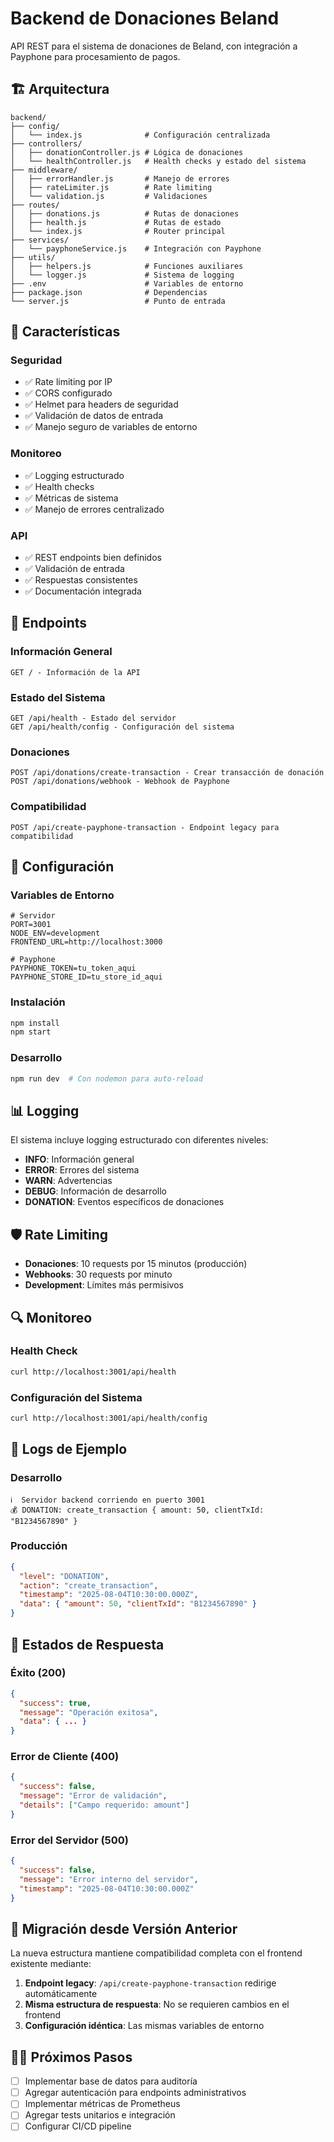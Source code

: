 # Backend de Donaciones Beland

API REST para el sistema de donaciones de Beland, con integración a Payphone para procesamiento de pagos.

## 🏗️ Arquitectura

```
backend/
├── config/
│   └── index.js              # Configuración centralizada
├── controllers/
│   ├── donationController.js # Lógica de donaciones
│   └── healthController.js   # Health checks y estado del sistema
├── middleware/
│   ├── errorHandler.js       # Manejo de errores
│   ├── rateLimiter.js        # Rate limiting
│   └── validation.js         # Validaciones
├── routes/
│   ├── donations.js          # Rutas de donaciones
│   ├── health.js             # Rutas de estado
│   └── index.js              # Router principal
├── services/
│   └── payphoneService.js    # Integración con Payphone
├── utils/
│   ├── helpers.js            # Funciones auxiliares
│   └── logger.js             # Sistema de logging
├── .env                      # Variables de entorno
├── package.json              # Dependencias
└── server.js                 # Punto de entrada
```

## 🚀 Características

### Seguridad

- ✅ Rate limiting por IP
- ✅ CORS configurado
- ✅ Helmet para headers de seguridad
- ✅ Validación de datos de entrada
- ✅ Manejo seguro de variables de entorno

### Monitoreo

- ✅ Logging estructurado
- ✅ Health checks
- ✅ Métricas de sistema
- ✅ Manejo de errores centralizado

### API

- ✅ REST endpoints bien definidos
- ✅ Validación de entrada
- ✅ Respuestas consistentes
- ✅ Documentación integrada

## 📡 Endpoints

### Información General

```
GET / - Información de la API
```

### Estado del Sistema

```
GET /api/health - Estado del servidor
GET /api/health/config - Configuración del sistema
```

### Donaciones

```
POST /api/donations/create-transaction - Crear transacción de donación
POST /api/donations/webhook - Webhook de Payphone
```

### Compatibilidad

```
POST /api/create-payphone-transaction - Endpoint legacy para compatibilidad
```

## 🔧 Configuración

### Variables de Entorno

```env
# Servidor
PORT=3001
NODE_ENV=development
FRONTEND_URL=http://localhost:3000

# Payphone
PAYPHONE_TOKEN=tu_token_aqui
PAYPHONE_STORE_ID=tu_store_id_aqui
```

### Instalación

```bash
npm install
npm start
```

### Desarrollo

```bash
npm run dev  # Con nodemon para auto-reload
```

## 📊 Logging

El sistema incluye logging estructurado con diferentes niveles:

- **INFO**: Información general
- **ERROR**: Errores del sistema
- **WARN**: Advertencias
- **DEBUG**: Información de desarrollo
- **DONATION**: Eventos específicos de donaciones

## 🛡️ Rate Limiting

- **Donaciones**: 10 requests por 15 minutos (producción)
- **Webhooks**: 30 requests por minuto
- **Development**: Límites más permisivos

## 🔍 Monitoreo

### Health Check

```bash
curl http://localhost:3001/api/health
```

### Configuración del Sistema

```bash
curl http://localhost:3001/api/health/config
```

## 📝 Logs de Ejemplo

### Desarrollo

```
ℹ️  Servidor backend corriendo en puerto 3001
💰 DONATION: create_transaction { amount: 50, clientTxId: "B1234567890" }
```

### Producción

```json
{
  "level": "DONATION",
  "action": "create_transaction",
  "timestamp": "2025-08-04T10:30:00.000Z",
  "data": { "amount": 50, "clientTxId": "B1234567890" }
}
```

## 🚦 Estados de Respuesta

### Éxito (200)

```json
{
  "success": true,
  "message": "Operación exitosa",
  "data": { ... }
}
```

### Error de Cliente (400)

```json
{
  "success": false,
  "message": "Error de validación",
  "details": ["Campo requerido: amount"]
}
```

### Error del Servidor (500)

```json
{
  "success": false,
  "message": "Error interno del servidor",
  "timestamp": "2025-08-04T10:30:00.000Z"
}
```

## 🔄 Migración desde Versión Anterior

La nueva estructura mantiene compatibilidad completa con el frontend existente mediante:

1. **Endpoint legacy**: `/api/create-payphone-transaction` redirige automáticamente
2. **Misma estructura de respuesta**: No se requieren cambios en el frontend
3. **Configuración idéntica**: Las mismas variables de entorno

## 🏃‍♂️ Próximos Pasos

- [ ] Implementar base de datos para auditoría
- [ ] Agregar autenticación para endpoints administrativos
- [ ] Implementar métricas de Prometheus
- [ ] Agregar tests unitarios e integración
- [ ] Configurar CI/CD pipeline
